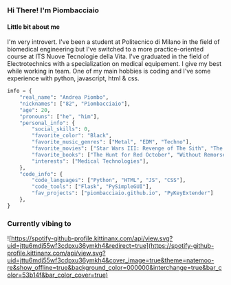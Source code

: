 ### Hi There! I'm Piombacciaio

#### Little bit about me

I'm very introvert. I've been a student at Politecnico di Milano in the field of biomedical engineering but I've switched to a more practice-oriented course at ITS Nuove Tecnologie della Vita.
I've graduated in the field of Electrotechnics with a specialization on medical equipement. I give my best while working in team. One of my main hobbies is coding and I've some experience with python, javascript, html & css.

```python
info = {
    "real_name": "Andrea Piombo",
    "nicknames": ["82", "Piombacciaio"],
    "age": 20,
    "pronouns": ["he", "him"],
    "personal_info": {
        "social_skills": 0,
        "favorite_color": "Black",
        "favorite_music_genres": ["Metal", "EDM", "Techno"],
        "favorite_movies": ["Star Wars III: Revenge of The Sith", "The Hunt for Red October"],
        "favorite_books": ["The Hunt for Red October", "Without Remorse"],
        "interests": ["Medical Technologies"],
    },
    "code_info": {
        "code_languages": ["Python", "HTML", "JS", "CSS"],
        "code_tools": ["Flask", "PySimpleGUI"],
        "fav_projects": ["piombacciaio.github.io", "PyKeyExtender"]
    },
}
```

### Currently vibing to

![https://spotify-github-profile.kittinanx.com/api/view.svg?uid=jttu6mdj55wf3cdpxu36ymkh4&redirect=true](https://spotify-github-profile.kittinanx.com/api/view.svg?uid=jttu6mdj55wf3cdpxu36ymkh4&cover_image=true&theme=natemoo-re&show_offline=true&background_color=000000&interchange=true&bar_color=53b14f&bar_color_cover=true)
